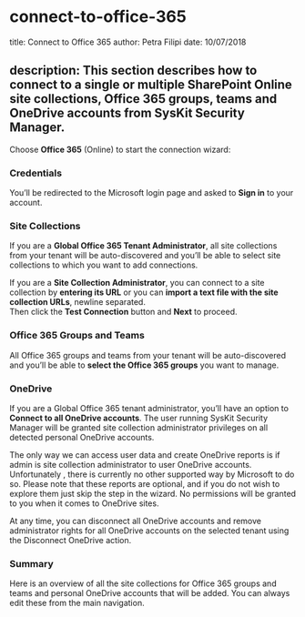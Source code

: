 # connect-to-office-365

title: Connect to Office 365 author: Petra Filipi date: 10/07/2018

## description: This section describes how to connect to a single or multiple SharePoint Online site collections, Office 365 groups, teams and OneDrive accounts from SysKit Security Manager.

Choose **Office 365** \(Online\) to start the connection wizard:

### Credentials

You’ll be redirected to the Microsoft login page and asked to **Sign in** to your account.

### Site Collections

If you are a **Global Office 365 Tenant Administrator**, all site collections from your tenant will be auto-discovered and you’ll be able to select site collections to which you want to add connections.

If you are a **Site Collection Administrator**, you can connect to a site collection by **entering its URL** or you can **import a text file with the site collection URLs**, newline separated.  
Then click the **Test Connection** button and **Next** to proceed.

### Office 365 Groups and Teams

All Office 365 groups and teams from your tenant will be auto-discovered and you’ll be able to **select the Office 365 groups** you want to manage.

### OneDrive

If you are a Global Office 365 tenant administrator, you’ll have an option to **Connect to all OneDrive accounts**. The user running SysKit Security Manager will be granted site collection administrator privileges on all detected personal OneDrive accounts.

The only way we can access user data and create OneDrive reports is if admin is site collection administrator to user OneDrive accounts. Unfortunately , there is currently no other supported way by Microsoft to do so. Please note that these reports are optional, and if you do not wish to explore them just skip the step in the wizard. No permissions will be granted to you when it comes to OneDrive sites.

At any time, you can disconnect all OneDrive accounts and remove administrator rights for all OneDrive accounts on the selected tenant using the Disconnect OneDrive action.

### Summary

Here is an overview of all the site collections for Office 365 groups and teams and personal OneDrive accounts that will be added. You can always edit these from the main navigation.


